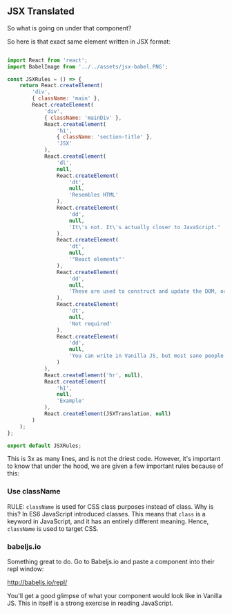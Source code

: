 ## JSX Translated

So what is going on under that component?

So here is that exact same element written in JSX format:

```js

import React from 'react';
import BabelImage from '../../assets/jsx-babel.PNG';

const JSXRules = () => {
	return React.createElement(
		'div',
		{ className: 'main' },
		React.createElement(
			'div',
			{ className: 'mainDiv' },
			React.createElement(
				'h1',
				{ className: 'section-title' },
				'JSX'
			),
			React.createElement(
				'dl',
				null,
				React.createElement(
					'dt',
					null,
					'Resembles HTML'
				),
				React.createElement(
					'dd',
					null,
					'It\'s not. It\'s actually closer to JavaScript.'
				),
				React.createElement(
					'dt',
					null,
					'"React elements"'
				),
				React.createElement(
					'dd',
					null,
					'These are used to construct and update the DOM, or what you see on the screen.'
				),
				React.createElement(
					'dt',
					null,
					'Not required'
				),
				React.createElement(
					'dd',
					null,
					'You can write in Vanilla JS, but most sane people use JSX.'
				)
			),
			React.createElement('hr', null),
			React.createElement(
				'h1',
				null,
				'Example'
			),
			React.createElement(JSXTranslation, null)
		)
	);
};

export default JSXRules;
```

This is 3x as many lines, and is not the driest code. However, it's important to know that under the hood, we are given a few important rules because of this:

### Use className
RULE: `className` is used for CSS class purposes instead of class. Why is this? In ES6 JavaScript introduced classes. This means that `class` is a keyword in JavaScript, and it has an entirely different meaning. Hence, `className` is used to target CSS.


### babeljs.io
Something great to do. Go to Babeljs.io and paste a component into their repl window:

http://babeljs.io/repl/

You'll get a good glimpse of what your component would look like in Vanilla JS. This in itself is a strong exercise in reading JavaScript. 


